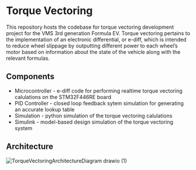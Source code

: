 # Torque Vectoring

This repository hosts the codebase for torque vectoring development project for the VMS 3rd generation Formula EV. Torque vectoring pertains to the implementation of  an electronic differential, or e-diff, which is intended to reduce wheel slippage by outputting different power to each wheel’s motor based on information about the state of the vehicle along with the relevant formulas.

## Components
- Microcontroller - e-diff code for performing realtime torque vectoring calulations on the STM32F446RE board
- PID Controller - closed loop feedback sytem simulation for generating an accurate lookup table
- Simulation - python simulation of the torque vectoring calulations
- Simulink - model-based design simulation of the torque vectoring system

## Architecture
![TorqueVectoringArchitectureDiagram drawio (1)](https://github.com/VikingMotorsports/torque-vectoring/assets/14935352/490e3316-0397-48cb-8855-05df1020b395)
